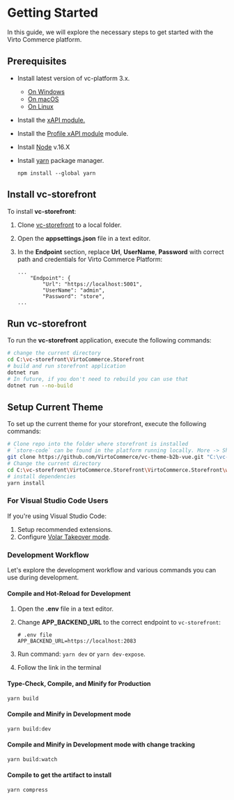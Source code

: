 # Getting Started

In this guide, we will explore the necessary steps to get started with the Virto Commerce platform.

## Prerequisites

- Install latest version of vc-platform 3.x. 
    
    - [On Windows](../../../../platform/developer-guide/Getting-Started/Installation-Guide/windows)
    - [On macOS](../../../../platform/developer-guide/Getting-Started/Installation-Guide/macOS)
    - [On Linux](../../../../platform/developer-guide/Getting-Started/Installation-Guide/linux)

- Install the [xAPI module.](../../../../platform/developer-guide/GraphQL-Storefront-API-Reference-xAPI/getting-started)
- Install the [Profile xAPI module](https://github.com/VirtoCommerce/vc-module-profile-experience-api) module.
- Install [Node](https://nodejs.org/en/download/) v.16.X
- Install [yarn](https://classic.yarnpkg.com/lang/en/docs/install/#windows-stable) package manager.
  
  ```
  npm install --global yarn
  ```

## Install vc-storefront

To install **vc-storefront**:

1. Clone [vc-storefront](https://github.com/VirtoCommerce/vc-storefront) to a local folder.
1. Open the **appsettings.json** file in a text editor.
1. In the **Endpoint** section, replace **Url**, **UserName**, **Password** with correct path and credentials for Virto Commerce Platform:

    ```
    ...
        "Endpoint": {
            "Url": "https://localhost:5001",
            "UserName": "admin",
            "Password": "store",
    ...
    ```

## Run vc-storefront

To run the **vc-storefront** application, execute the following commands:

```bash
# change the current directory
cd C:\vc-storefront\VirtoCommerce.Storefront
# build and run storefront application
dotnet run
# In future, if you don't need to rebuild you can use that
dotnet run --no-build
```

## Setup Сurrent Theme

To set up the current theme for your storefront, execute the following commands:

```bash
# Clone repo into the folder where storefront is installed
# `store-code` can be found in the platform running locally. More -> Shops -> Shop Name -> Code
git clone https://github.com/VirtoCommerce/vc-theme-b2b-vue.git "C:\vc-storefront\VirtoCommerce.Storefront\wwwroot\cms-content\themes\{store-code}\default"
# Change the current directory
cd C:\vc-storefront\VirtoCommerce.Storefront\VirtoCommerce.Storefront\wwwroot\cms-content\themes\{store-code}\default
# install dependencies
yarn install
```

### For Visual Studio Code Users

If you're using Visual Studio Code:

1. Setup recommended extensions.
1. Configure [Volar Takeover mode](https://vuejs.org/guide/typescript/overview#volar-takeover-mode).

### Development Workflow

Let's explore the development workflow and various commands you can use during development.

#### Compile and Hot-Reload for Development

1. Open the **.env** file in a text editor.
1. Change **APP_BACKEND_URL** to the correct endpoint to `vc-storefront`:

    ```dotenv
    # .env file
    APP_BACKEND_URL=https://localhost:2083
    ```

1. Run command: `yarn dev` or `yarn dev-expose`.
1. Follow the link in the terminal

#### Type-Check, Compile, and Minify for Production

```bash
yarn build
```

#### Compile and Minify in Development mode

```bash
yarn build:dev
```

#### Compile and Minify in Development mode with change tracking

```bash
yarn build:watch
```

#### Compile to get the artifact to install

```bash
yarn compress
```